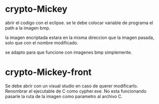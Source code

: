 # crypto-Mickey

abrir el codigo con el eclipse. se le debe colocar variable de programa el path a la imagen bmp.

la imagen encriptada estara en la misma direccion que la imagen pasada, solo que con el nombre modificado.

se adapto para que funcione con imagenes bmp simplemente.


# crypto-Mickey-front

Se debe abrir con un visual studio en caso de querer modificarlo. Renombrar el ejecutable de C como cypher.exe.
No esta funcionando pasarle la ruta de la imagen como parametro al archivo C. 